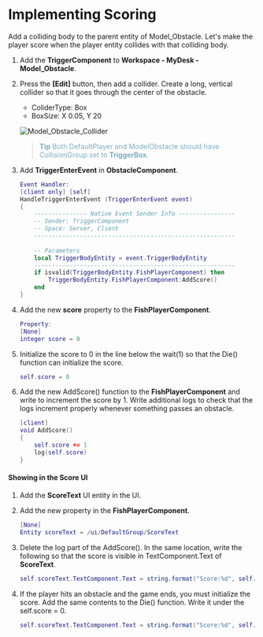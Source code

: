 # Implementing Scoring
Add a colliding body to the parent entity of Model_Obstacle. Let's make the player score when the player entity collides with that colliding body.
1. Add the **TriggerComponent** to **Workspace - MyDesk - Model_Obstacle**.

2. Press the **[Edit]** button, then add a collider. Create a long, vertical collider so that it goes through the center of the obstacle.
 
    * ColiderType: Box
    * BoxSize: X 0.05, Y 20
    
    ![Model_Obstacle_Collider](https://mod-file.dn.nexoncdn.co.kr/bbs/1707114688801b7dda01f91ba4739b2b0ba9c25873f71.png "Model_Obstacle_Collider")
    
    > <span style="color: #7cafc2">**Tip**
    > Both DefaultPlayer and ModelObstacle should have CollisionGroup set to **TriggerBox**.</span> 

2. Add **TriggerEnterEvent** in **ObstacleComponent**.
    
    ```lua
    Event Handler:
    [client only] [self]
    HandleTriggerEnterEvent (TriggerEnterEvent event)
    {
        --------------- Native Event Sender Info ----------------
        -- Sender: TriggerComponent
        -- Space: Server, Client
        ---------------------------------------------------------
     
        -- Parameters
        local TriggerBodyEntity = event.TriggerBodyEntity
        ---------------------------------------------------------
        if isvalid(TriggerBodyEntity.FishPlayerComponent) then
            TriggerBodyEntity.FishPlayerComponent:AddScore()
        end   
    }
    ```

3. Add the new **score** property to the **FishPlayerComponent**.  
    
    ```lua
    Property:
    [None]
    integer score = 0
    ```

4. Initialize the score to 0 in the line below the wait(1) so that the Die() function can initialize the score.

    ```lua 
    self.score = 0
    ```

5. Add the new AddScore() function to the **FishPlayerComponent** and write to increment the score by 1.
Write additional logs to check that the logs increment properly whenever something passes an obstacle.

    ```lua
    [client]
    void AddScore()
    {
        self.score += 1
        log(self.score)
    }
    ```

#### Showing in the Score UI
1. Add the **ScoreText** UI entity in the UI. 
2. Add the new property in the **FishPlayerComponent**.

    ```lua
    [None]
    Entity scoreText = /ui/DefaultGroup/ScoreText
    ```

3. Delete the log part of the AddScore().
In the same location, write the following so that the score is visible in TextComponent.Text of **ScoreText**.

    ```lua
    self.scoreText.TextComponent.Text = string.format("Score:%d", self.score)
    ```

4. If the player hits an obstacle and the game ends, you must initialize the score. Add the same contents to the Die() function.
Write it under the self.score = 0.
 
    ```lua
    self.scoreText.TextComponent.Text = string.format("Score:%d", self.score)
    ```

